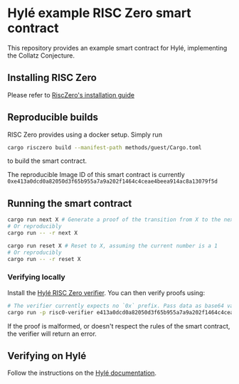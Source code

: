 # Hylé example RISC Zero smart contract

This repository provides an example smart contract for Hylé, implementing the Collatz Conjecture.

## Installing RISC Zero

Please refer to [RiscZero's installation guide](https://dev.risczero.com/api/zkvm/install)

## Reproducible builds

RISC Zero provides using a docker setup. Simply run

```bash
cargo risczero build --manifest-path methods/guest/Cargo.toml
```

to build the smart contract.

The reproducible Image ID of this smart contract is currently `0xe413a0dcd0a82050d3f65b955a7a9a202f1464c4ceae4beea914ac8a13079f5d`

## Running the smart contract

```bash
cargo run next X # Generate a proof of the transition from X to the next number in the collatz conjecture
# Or reproducibly
cargo run -- -r next X
```

```bash
cargo run reset X # Reset to X, assuming the current number is a 1
# Or reproducibly
cargo run -- -r reset X
```

### Verifying locally

Install the [Hylé RISC Zero verifier](https://github.com/Hyle-org/hyle).
You can then verify proofs using:

```sh
# The verifier currently expects no `0x` prefix. Pass data as base64 values.
cargo run -p risc0-verifier e413a0dcd0a82050d3f65b955a7a9a202f1464c4ceae4beea914ac8a13079f5d [path_to_proof] [initial_state] [final_state]
```

If the proof is malformed, or doesn't respect the rules of the smart contract, the verifier will return an error.

## Verifying on Hylé

Follow the instructions on the [Hylé documentation](https://docs.hyle.eu).
